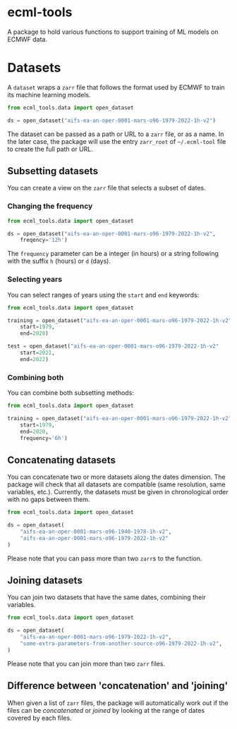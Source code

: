 # ecml-tools

A package to hold various functions to support training of ML models on ECMWF data.

# Datasets

A `dataset` wraps a `zarr` file that follows the format used by ECMWF to train its machine learning models.

```python
from ecml_tools.data import open_dataset

ds = open_dataset("aifs-ea-an-oper-0001-mars-o96-1979-2022-1h-v2")


```

The dataset can be passed as a path or URL to a `zarr` file, or as a name. In the later case, the package will use the entry `zarr_root` of `~/.ecml-tool` file to create the full path or URL.

## Subsetting datasets

You can create a view on the `zarr` file that selects a subset of dates.

### Changing the frequency
```python
from ecml_tools.data import open_dataset

ds = open_dataset("aifs-ea-an-oper-0001-mars-o96-1979-2022-1h-v2",
    freqency='12h')


```

The `frequency` parameter can be a integer (in hours) or a string following with the suffix `h` (hours) or `d` (days).

### Selecting years
You can select ranges of years using the `start` and `end` keywords:
```python
from ecml_tools.data import open_dataset

training = open_dataset("aifs-ea-an-oper-0001-mars-o96-1979-2022-1h-v2",
    start=1979,
    end=2020)

test = open_dataset("aifs-ea-an-oper-0001-mars-o96-1979-2022-1h-v2"
    start=2021,
    end=2022)

```

### Combining both

You can combine both subsetting methods:
```python
from ecml_tools.data import open_dataset

training = open_dataset("aifs-ea-an-oper-0001-mars-o96-1979-2022-1h-v2",
    start=1979,
    end=2020,
    frequency='6h')
```

## Concatenating datasets
You can concatenate two or more datasets along the dates dimension. The package will check that all datasets are compatible (same resolution, same variables, etc.). Currently, the datasets must be given in chronological order with no gaps between them.

```python
from ecml_tools.data import open_dataset

ds = open_dataset(
    "aifs-ea-an-oper-0001-mars-o96-1940-1978-1h-v2",
    "aifs-ea-an-oper-0001-mars-o96-1979-2022-1h-v2"
)

```

Please note that you can pass more than two `zarr`s to the function.

## Joining datasets

You can join two datasets that have the same dates, combining their variables.

```python
from ecml_tools.data import open_dataset

ds = open_dataset(
    "aifs-ea-an-oper-0001-mars-o96-1979-2022-1h-v2",
    "some-extra-parameters-from-another-source-o96-1979-2022-1h-v2",
)

```

Please note that you can join more than two `zarr` files.

## Difference between 'concatenation' and 'joining'

When given a list of `zarr` files, the package will automatically work out if the files can be _concatenated_ or _joined_ by looking at the range of dates covered by each files.


